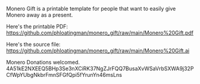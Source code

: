 Monero Gift is a printable template for people that want to easily give Monero away as a present.

Here's the printable PDF: https://github.com/phloatingman/monero_gift/raw/main/Monero%20Gift.pdf

Here's the source file: https://github.com/phloatingman/monero_gift/raw/main/Monero%20Gift.ai

Monero Donations welcomed.
4A51kE2NXEEQ5BHp3Se3nXCiRK37NgZJrFQQ7BusaXvWSaVrbSXWA9j32PCfWpYUbgNkbrFmnSFGfQpi5fYrunYn46msLns
